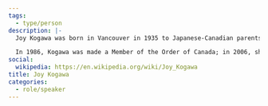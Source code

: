 ```yaml
---
tags:
  - type/person
description: |-
  Joy Kogawa was born in Vancouver in 1935 to Japanese-Canadian parents. During WWII, Kogawa and her family were forced to move to Slocan, British Columbia, an injustice Kogawa addresses in her 1981 novel, Obasan, one of the handful of Canadian novels that have become essential reading for a nation. Interned with her Japanese-Canadian family during WW2, she has worked tirelessly to educate and help redress a dark moment in our history.

  In 1986, Kogawa was made a Member of the Order of Canada; in 2006, she was made a Member of the Order of British Columbia. In 2010, the Japanese government honored Kogawa with the Order of the Rising Sun ‘for her contribution to the understanding and preservation of Japanese Canadian history’.
social:
  wikipedia: https://en.wikipedia.org/wiki/Joy_Kogawa
title: Joy Kogawa
categories:
  - role/speaker
---
```


